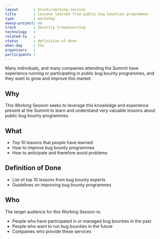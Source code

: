 ```yaml
---
layout       : blocks/working-session
title        : Lessons learned from public bug bounties programmes
type         : workshop
owasp-project: no
track        : Security Crowdsourcing
technology   :
related-to   :
status       : definition-of-done
when-day     : Thu
organizers   :
participants :
---
```


Many individuals, and many companies attending the Summit have experience running or participating in public bug bounty programmes, and they want to grow and improve this market.  

## Why

This Working Session seeks to leverage this knowledge and experience present at the Summit to learn and understand very valuable lessons about public bug bounty programmes.  

## What

-	Top 10 lessons that people have learned
-	How to improve bug bounty programmes 
-	How to anticipate and therefore avoid problems

## Definition of Done

- List of top 10 lessons from bug bounty experts
- Guidelines on improving bug bounty programmes

## Who

The target audience for this Working Session is:

-	People who have participated in or managed bug bounties in the past
-	People who want to run bug bounties in the future
-	Companies who provide these services
